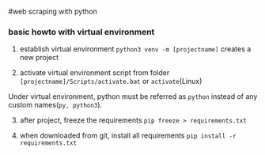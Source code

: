 #web scraping with python

### basic howto with virtual environment

1. establish virtual environment
```python3 venv -m [projectname]``` creates a new project

2. activate virtual environment script from folder
```[projectname]/Scripts/activate.bat``` or ```activate```(Linux)

Under virtual environment, python must be referred as ```python``` instead of any custom names(```py, python3```).

3. after project, freeze the requirements
```pip freeze > requirements.txt```

4. when downloaded from git, install all requirements
```pip install -r requirements.txt```
